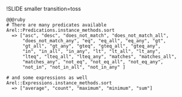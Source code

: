!SLIDE smaller transition=toss

    @@@ruby
    # There are many predicates available
    Arel::Predications.instance_methods.sort
      => ["asc", "desc", "does_not_match", "does_not_match_all", 
          "does_not_match_any", "eq", "eq_all", "eq_any", "gt", 
          "gt_all", "gt_any", "gteq", "gteq_all", "gteq_any", 
          "in", "in_all", "in_any", "lt", "lt_all", "lt_any",
          "lteq", "lteq_all", "lteq_any", "matches", "matches_all", 
          "matches_any", "not_eq", "not_eq_all", "not_eq_any", 
          "not_in", "not_in_all", "not_in_any" ] 

    # and some expressions as well
    Arel::Expressions.instance_methods.sort
      => ["average", "count", "maximum", "minimum", "sum"] 


